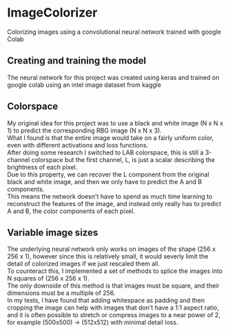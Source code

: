 # ImageColorizer
Colorizing images using a convolutional neural network trained with google Colab


## Creating and training the model
The neural network for this project was created using keras and trained on google colab using an intel image dataset from kaggle

## Colorspace
My original idea for this project was to use a black and white image (N x N x 1) to predict the corresponding RBG image (N x N x 3).  
What I found is that the entire image would take on a fairly uniform color, even with different activations and loss functions.  
After doing some research I switched to LAB colorspace, this is still a 3-channel colorspace but the first channel, L, is just a scalar describing the brightness of each pixel.  
Due to this property, we can recover the L component from the original black and white image, and then we only have to predict the A and B components.  
This means the network doesn't have to spend as much time learning to reconstruct the features of the image, and instead only really has to predict A and B, the color components of each pixel.


## Variable image sizes
The underlying neural network only works on images of the shape (256 x 256 x 1), however since this is relatively small, it would severly limit the detail of colorized images if we just rescaled them all.  
To counteract this, I implemented a set of methods to splice the images into N squares of (256 x 256 x 1).  
The only downside of this method is that images must be square, and their dimensions must be a multiple of 256.  
In my tests, I have found that adding whitespace as padding and then cropping the image can help with images that don't have a 1:1 aspect ratio,  
and it is often possible to stretch or compress images to a near power of 2, for example (500x500) -> (512x512) with minimal detail loss.  
